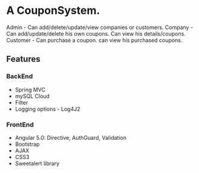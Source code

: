 
# A CouponSystem.

Admin - Can add/delete/update/view companies or customers.
Company - Can add/update/delete his own coupons. Can view his details/coupons.
Customer - Can purchase a coupon. can view his purchased coupons.

## Features

### BackEnd
- Spring MVC
- mySQL Cloud
- Filter
- Logging options - Log4J2

### FrontEnd
- Angular 5.0: Directive, AuthGuard, Validation
- Bootstrap
- AJAX
- CSS3
- Sweetalert library